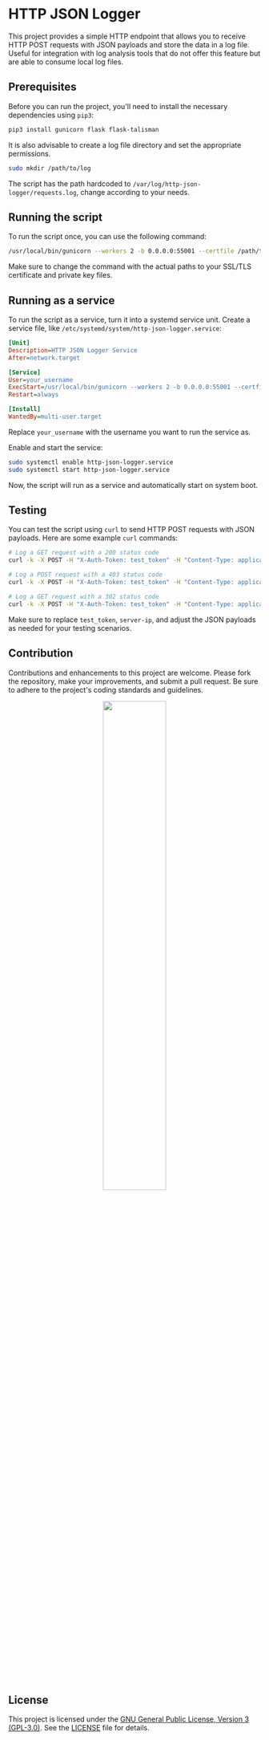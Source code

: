 # HTTP JSON Logger

This project provides a simple HTTP endpoint that allows you to receive HTTP POST requests with JSON payloads and store the data in a log file. Useful for integration with log analysis tools that do not offer this feature but are able to consume local log files.

## Prerequisites

Before you can run the project, you'll need to install the necessary dependencies using `pip3`:

```bash
pip3 install gunicorn flask flask-talisman
```

It is also advisable to create a log file directory and set the appropriate permissions.

```bash
sudo mkdir /path/to/log
```

The script has the path hardcoded to `/var/log/http-json-logger/requests.log`, change according to your needs.

## Running the script
To run the script once, you can use the following command:

```bash
/usr/local/bin/gunicorn --workers 2 -b 0.0.0.0:55001 --certfile /path/to/public.crt --keyfile /path/to/private.key http_json_logger:app
```

Make sure to change the command with the actual paths to your SSL/TLS certificate and private key files.

## Running as a service
To run the script as a service, turn it into a systemd service unit. Create a service file, like `/etc/systemd/system/http-json-logger.service`:

```ini
[Unit]
Description=HTTP JSON Logger Service
After=network.target

[Service]
User=your_username
ExecStart=/usr/local/bin/gunicorn --workers 2 -b 0.0.0.0:55001 --certfile /etc/cusco-azul/certs/public.crt --keyfile /etc/cusco-azul/certs/private.key http_json_logger:app
Restart=always

[Install]
WantedBy=multi-user.target
```

Replace `your_username` with the username you want to run the service as.

Enable and start the service:

```bash
sudo systemctl enable http-json-logger.service
sudo systemctl start http-json-logger.service
```

Now, the script will run as a service and automatically start on system boot.

## Testing
You can test the script using `curl` to send HTTP POST requests with JSON payloads. Here are some example `curl` commands:

```bash
# Log a GET request with a 200 status code
curl -k -X POST -H "X-Auth-Token: test_token" -H "Content-Type: application/json" -d '{"request_method": "GET", "host": "www.onedomain.com", "status": "200"}' https://server-ip:55001/log

# Log a POST request with a 403 status code
curl -k -X POST -H "X-Auth-Token: test_token" -H "Content-Type: application/json" -d '{"request_method": "POST", "host": "www.test.com", "status": "403"}' https://server-ip:55001/log

# Log a GET request with a 302 status code
curl -k -X POST -H "X-Auth-Token: test_token" -H "Content-Type: application/json" -d '{"request_method": "GET", "host": "www.contoso.com", "status": "302"}' https://server-ip:55001/log
```

Make sure to replace `test_token`, `server-ip`, and adjust the JSON payloads as needed for your testing scenarios.

## Contribution
Contributions and enhancements to this project are welcome. Please fork the repository, make your improvements, and submit a pull request. Be sure to adhere to the project's coding standards and guidelines.

<p align="center">
  <img src="https://github.com/gustavoconforti/wazuh-honeypot/assets/56703129/d30da931-de3a-44dd-93d5-cfa2c63f6331" style="width:50%;">
</p>

## License
This project is licensed under the [GNU General Public License, Version 3 (GPL-3.0)](LICENSE). See the [LICENSE](LICENSE) file for details.
